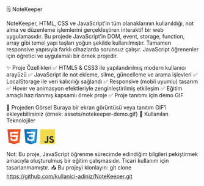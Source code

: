 🗒️ NoteKeeper

NoteKeeper, HTML, CSS ve JavaScript’in tüm olanaklarının kullanıldığı, not alma ve düzenleme işlemlerini gerçekleştiren interaktif bir web uygulamasıdır. Bu projede JavaScript’in DOM, event, storage, function, array gibi temel yapı taşları yoğun şekilde kullanılmıştır. Tamamen responsive yapısıyla farklı cihazlarda sorunsuz çalışır. JavaScript öğrenenler için öğretici ve uygulamalı bir örnek projedir.

✨ Proje Özellikleri
✅ HTML5 & CSS3 ile yapılandırılmış modern kullanıcı arayüzü
✅ JavaScript ile not ekleme, silme, güncelleme ve arama işlevleri
✅ LocalStorage ile veri kalıcılığı sağlandı
✅ Responsive (mobil uyumlu) tasarım
✅ Hover ve animasyon efektleriyle zenginleştirilmiş etkileşim
✅ Eğitim amaçlı hazırlanmış kapsamlı örnek proje
✅ Proje tanıtımı için demo GIF

📸 Projeden Görsel
Buraya bir ekran görüntüsü veya tanıtım GIF’i ekleyebilirsiniz (örnek: assets/notekeeper-demo.gif)
🚀 Kullanılan Teknolojiler

<div align="left">
  <img src="https://raw.githubusercontent.com/devicons/devicon/master/icons/html5/html5-original.svg" alt="html" width="40" height="40"/>
  <img src="https://raw.githubusercontent.com/devicons/devicon/master/icons/css3/css3-original.svg" alt="css" width="40" height="40"/>
  <img src="https://raw.githubusercontent.com/devicons/devicon/master/icons/javascript/javascript-original.svg" alt="javascript" width="40" height="40"/>
</div>

Not: Bu proje, JavaScript öğrenme sürecimde edindiğim bilgileri pekiştirmek amacıyla oluşturulmuş bir eğitim çalışmasıdır. Ticari kullanım için tasarlanmamıştır.
📥 Bu projeyi klonlayın:
git clone https://github.com/kullanici-adiniz/NoteKeeper.git
